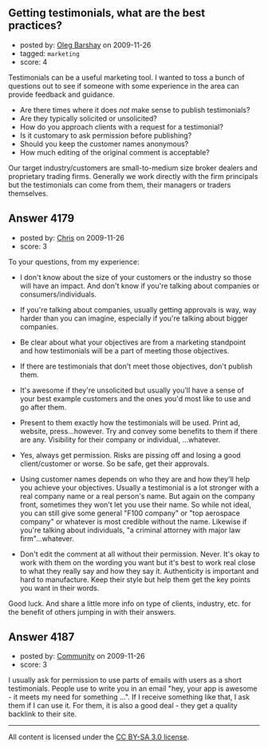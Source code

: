 ## Getting testimonials, what are the best practices?

- posted by: [Oleg Barshay](https://stackexchange.com/users/-1/1098-oleg-barshay) on 2009-11-26
- tagged: `marketing`
- score: 4

Testimonials can be a useful marketing tool.  I wanted to toss a bunch of questions out to see if someone with some experience in the area can provide feedback and guidance.  

- Are there times where it does *not* make sense to publish testimonials?  
- Are they typically solicited or unsolicited?  
- How do you approach clients with a request for a testimonial?  
- Is it customary to ask permission before publishing?  
- Should you keep the customer names anonymous?  
- How much editing of the original comment is acceptable?  

Our target industry/customers are small-to-medium size broker dealers and proprietary trading firms.  Generally we work directly with the firm principals but the testimonials can come from them, their managers or traders themselves.


## Answer 4179

- posted by: [Chris](https://stackexchange.com/users/-1/412-chris) on 2009-11-26
- score: 3

To your questions, from my experience:

- I don't know about the size of your customers or the industry so those will have an impact. And don't know if you're talking about companies or consumers/individuals.

- If you're talking about companies, usually getting approvals is way, way harder than you can imagine, especially if you're talking about bigger companies.

- Be clear about what your objectives are from a marketing standpoint and how testimonials will be a part of meeting those objectives.

- If there are testimonials that don't meet those objectives, don't publish them.

- It's awesome if they're unsolicited but usually you'll have a sense of your best example customers and the ones you'd most like to use and go after them.

- Present to them exactly how the testimonials will be used. Print ad, website, press...however. Try and convey some benefits to them if there are any. Visibility for their company or individual, ...whatever.

- Yes, always get permission. Risks are pissing off and losing a good client/customer or worse. So be safe, get their approvals.

- Using customer names depends on who they are and how they'll help you achieve your objectives. Usually a testimonial is a lot stronger with a real company name or a real person's name. But again on the company front, sometimes they won't let you use their name. So while not ideal, you can still give some general "F100 company" or "top aerospace company" or whatever is most credible without the name. Likewise if you're talking about individuals, "a criminal attorney with major law firm"...whatever.

- Don't edit the comment at all without their permission. Never. It's okay to work with them on the wording you want but it's best to work real close to what they really say and how they say it. Authenticity is important and hard to manufacture. Keep their style but help them get the key points you want in their words.

Good luck. And share a little more info on type of clients, industry, etc. for the benefit of others jumping in with their answers.


## Answer 4187

- posted by: [Community](https://stackexchange.com/users/-1/-1-community) on 2009-11-26
- score: 3

I usually ask for permission to use parts of emails with users
as a short testimonials. People use to write you in an email
"hey, your app is awesome -  it meets my need for something ...".
If I receive something like that, I ask them if I can use it.
For them, it is also a good deal - they get a quality backlink
to their site.



---

All content is licensed under the [CC BY-SA 3.0 license](https://creativecommons.org/licenses/by-sa/3.0/).
